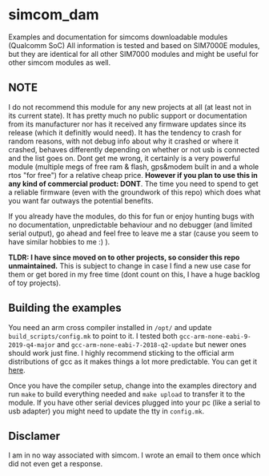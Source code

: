 # simcom_dam
Examples and documentation for simcoms downloadable modules (Qualcomm SoC)
All information is tested and based on SIM7000E modules, but they are identical for all other SIM7000 modules and might be useful for other simcom modules as well.

## NOTE
I do not recommend this module for any new projects at all (at least not in its current state). It has pretty much no public support or documentation from its manufacturer nor has it received any firmware updates since its release (which it definitly would need). It has the tendency to crash for random reasons, with not debug info about why it crashed or where it crashed, behaves differently depending on whether or not usb is connected and the list goes on. Dont get me wrong, it certainly is a very powerful module (multiple megs of free ram & flash, gps&modem built in and a whole rtos "for free") for a relative cheap price. **However if you plan to use this in any kind of commercial product: DONT**. The time you need to spend to get a reliable firmware (even with the groundwork of this repo) which does what you want far outways the potential benefits.

If you already have the modules, do this for fun or enjoy hunting bugs with no documentation, unpredictable behaviour and no debugger (and limited serial output), go ahead and feel free to leave me a star (cause you seem to have similar hobbies to me :) ).

**TLDR: I have since moved on to other projects, so consider this repo unmaintained.** This is subject to change in case I find a new use case for them or get bored in my free time (dont count on this, I have a huge backlog of toy projects).

## Building the examples
You need an arm cross compiler installed in `/opt/` and update `build_scripts/config.mk` to point to it.
I tested both `gcc-arm-none-eabi-9-2019-q4-major` and `gcc-arm-none-eabi-7-2018-q2-update` but newer ones should work just fine.
I highly recommend sticking to the official arm distributions of gcc as it makes things a lot more predictable.
You can get it [here](https://developer.arm.com/tools-and-software/open-source-software/developer-tools/gnu-toolchain/gnu-rm/downloads).

Once you have the compiler setup, change into the examples directory and run `make` to build everything needed and `make upload` to transfer it to the module.
If you have other serial devices plugged into your pc (like a serial to usb adapter) you might need to update the tty in `config.mk`.

## Disclamer
I am in no way associated with simcom. I wrote an email to them once which did not even get a response.

